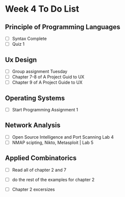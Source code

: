 # Week 4 To Do List

## Principle of Programming Languages

- [ ] Syntax Complete
- [ ] Quiz 1

## Ux Design

- [ ] Group assignment Tuesday
- [ ] Chapter 7-8 of A Project Guid to UX
- [ ] Chapter 9 of A Project Guide to UX

## Operating Systems

- [ ] Start Programming Assignment 1

## Network Analysis

- [ ] Open Source Intelligence and Port Scanning Lab 4
- [ ] NMAP scipting, Nikto, Metasploit | Lab 5

## Applied Combinatorics

- [ ] Read all of chapter 2 and 7
- [ ] do the rest of the examples for chapter 2
- [ ] Chapter 2 excersizes

